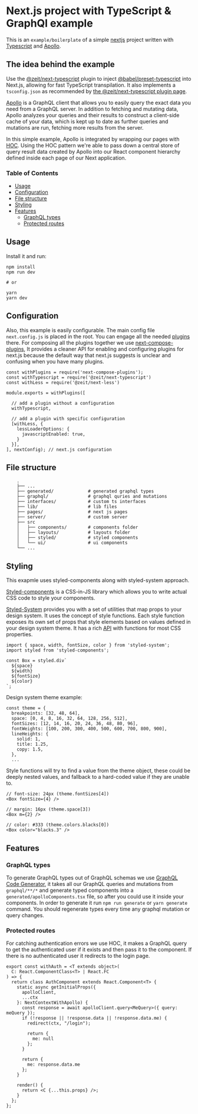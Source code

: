 # Next.js project with TypeScript & GraphQl example

This is an `example/boilerplate` of a simple [nextjs](https://github.com/zeit/next.js) project written with [Typescript](https://github.com/Microsoft/TypeScript) and [Apollo](https://www.apollographql.com/docs/react/).

## The idea behind the example

Use the [@zeit/next-typescript](https://github.com/zeit/next-plugins/tree/master/packages/next-typescript) plugin to inject [@babel/preset-typescript](https://github.com/babel/babel/tree/master/packages/babel-preset-typescript) into Next.js, allowing for fast TypeScript transpilation. It also implements a `tsconfig.json` as recommended by [the @zeit/next-typescript plugin page](https://github.com/zeit/next-plugins/tree/master/packages/next-typescript/#readme).

[Apollo](https://www.apollographql.com/docs/react/) is a GraphQL client that allows you to easily query the exact data you need from a GraphQL server. In addition to fetching and mutating data, Apollo analyzes your queries and their results to construct a client-side cache of your data, which is kept up to date as further queries and mutations are run, fetching more results from the server.

In this simple example, Apollo is integrated by wrapping our pages with [HOC](https://reactjs.org/docs/higher-order-components.html). Using the HOC pattern we're able to pass down a central store of query result data created by Apollo into our React component hierarchy defined inside each page of our Next application.

### Table of Contents

- [Usage](#usage)
- [Configuration](#configuration)
- [File structure](#file-structure)
- [Styling](#styling)
- [Features](#features)
  - [GraphQL types](#graphql-types)
  - [Protected routes](#protected-routes)

## Usage

Install it and run:

```
npm install
npm run dev

# or

yarn
yarn dev
```

## Configuration

Also, this example is easily configurable. The main config file `next.config.js` is placed in the root. You can engage all the needed [plugins](https://github.com/zeit/next-plugins) there. For composing all the plugins together we use [next-compose-plugins](https://github.com/cyrilwanner/next-compose-plugins), It provides a cleaner API for enabling and configuring plugins for next.js because the default way that next.js suggests is unclear and confusing when you have many plugins.

```
const withPlugins = require('next-compose-plugins');
const withTypescript = require('@zeit/next-typescript')
const withLess = require('@zeit/next-less')

module.exports = withPlugins([

  // add a plugin without a configuration
  withTypescript,

  // add a plugin with specific configuration
  [withLess, {
    lessLoaderOptions: {
      javascriptEnabled: true,
    }
  }],
], nextConfig); // next.js configuration

```

## File structure

```
    .
    ├── ...
    ├── generated/             # generated graphql types
    ├── graphql/               # graphql quries and mutations
    ├── interfaces/            # custom ts interfaces
    ├── lib/                   # lib files
    ├── pages/                 # next js pages
    ├── server/                # custom server
    ├── src
    │   ├── components/        # components folder
    │   ├── layouts/           # layouts folder
    │   ├── styled/            # styled components
    │   └── ui/                # ui components
    └── ...
```

## Styling

This exapmle uses styled-components along with styled-system approach.

[Styled-components](https://github.com/styled-components/styled-components) is a CSS-in-JS library which allows you to write actual CSS code to style your components.

[Styled-System](https://github.com/styled-system/styled-system) provides you with a set of utilities that map props to your design system. It uses the concept of style functions. Each style function exposes its own set of props that style elements based on values defined in your design system theme. It has a rich [API](https://github.com/styled-system/styled-system#api) with functions for most CSS properties.

```
import { space, width, fontSize, color } from 'styled-system';
import styled from 'styled-components';

const Box = styled.div`
  ${space}
  ${width}
  ${fontSize}
  ${color}
`;

```

Design system theme example:

```
const theme = {
  breakpoints: [32, 48, 64],
  space: [0, 4, 8, 16, 32, 64, 128, 256, 512],
  fontSizes: [12, 14, 16, 20, 24, 36, 48, 80, 96],
  fontWeights: [100, 200, 300, 400, 500, 600, 700, 800, 900],
  lineHeights: {
    solid: 1,
    title: 1.25,
    copy: 1.5,
  },
  ...
```

Style functions will try to find a value from the theme object, these could be deeply nested values, and fallback to a hard-coded value if they are unable to.

```
// font-size: 24px (theme.fontSizes[4])
<Box fontSize={4} />

// margin: 16px (theme.space[3])
<Box m={2} />

// color: #333 (theme.colors.blacks[0])
<Box color="blacks.3" />
```

## Features

### GraphQL types

To generate GraphQL types out of GraphQL schemas we use [GraphQL Code Generator](https://github.com/dotansimha/graphql-code-generator), it takes all our GraphQL queries and mutations from `graphql/**/*` and generate typed components into a `generated/apolloComponents.tsx` file, so after you could use it inside your components. In order to generate it run `npm run generate` or `yarn generate` command. You should regenerate types every time any graphql mutation or query changes.

### Protected routes

For catching authentication errors we use HOC, it makes a GraphQL query to get the authenticated user if it exists and then pass it to the component. If there is no authenticated user it redirects to the login page.

```
export const withAuth = <T extends object>(
  C: React.ComponentClass<T> | React.FC
) => {
  return class AuthComponent extends React.Component<T> {
    static async getInitialProps({
      apolloClient,
      ...ctx
    }: NextContextWithApollo) {
      const response = await apolloClient.query<MeQuery>({ query: meQuery });
      if (!response || !response.data || !response.data.me) {
        redirect(ctx, "/login");

        return {
          me: null
        };
      }

      return {
        me: response.data.me
      };
    }

    render() {
      return <C {...this.props} />;
    }
  };
};

```
